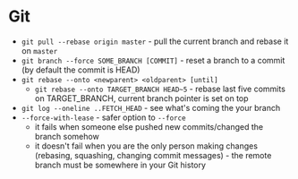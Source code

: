 # Git

- `git pull --rebase origin master` - pull the current branch and rebase it on `master`
- `git branch --force SOME_BRANCH [COMMIT]` - reset a branch to a commit (by default the commit is HEAD)
- `git rebase --onto <newparent> <oldparent> [until]`
    - `git rebase --onto TARGET_BRANCH HEAD~5` - rebase last five commits on TARGET_BRANCH, current branch pointer is set on top
- `git log --oneline ..FETCH_HEAD` - see what's coming the your branch
- `--force-with-lease` - safer option to `--force`
    - it fails when someone else pushed new commits/changed the branch somehow
    - it doesn't fail when you are the only person making changes (rebasing, squashing, changing commit messages) - the remote branch must be somewhere in your Git history
